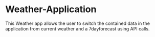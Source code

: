 # Weather-Application
This Weather app allows the user to switch the contained data in the application from current weather and a 7dayforecast using API calls.
